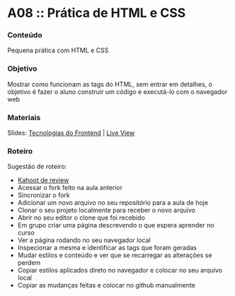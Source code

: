 # A08 :: Prática de HTML e CSS

### Conteúdo

Pequena prática com HTML e CSS

### Objetivo

Mostrar como funcionam as tags do HTML, sem entrar em detalhes, o objetivo é fazer o aluno construir um código e executá-lo com o navegador web

### Materiais

Slides: [Tecnologias do Frontend](https://slides.com/wilcorrea/fundamentos-do-desenvolvimento-web#/30) | [Live View](https://slides.com/d/kU87ubk/live#/30)

### Roteiro

Sugestão de roteiro:
- [Kahoot de review](https://create.kahoot.it/share/anteriormente-em-full-stack/a926f13d-953b-4369-b32a-daf32936190b)
- Acessar o fork feito na aula anterior
- Sincronizar o fork
- Adicionar um novo arquivo no seu repositório para a aula de hoje
- Clonar o seu projeto localmente para receber o novo arquivo
- Abrir no seu editor o clone que foi recebido
- Em grupo criar uma página descrevendo o que espera aprender no curso
- Ver a página rodando no seu navegador local
- Inspecionar a mesma e identificar as tags que foram geradas
- Mudar estilos e conteúdo e ver que se recarregar as alterações se perdem
- Copiar estilos aplicados direto no navegador e colocar no seu arquivo local
- Copiar as mudanças feitas e colocar no github manualmente
<br>
